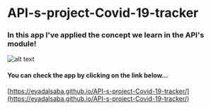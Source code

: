 # API-s-project-Covid-19-tracker

### In this app I've applied the concept we learn in the API's module!

![alt text][logo]

[logo]: https://eyadalsaba.github.io/Public/homePageScreen.png "Home page screen"
#### You can check the app by clicking on the link below...
[https://eyadalsaba.github.io/API-s-project-Covid-19-tracker/](https://eyadalsaba.github.io/API-s-project-Covid-19-tracker/)
